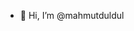 - 👋 Hi, I’m @mahmutduldul


<!---
mahmutduldul/mahmutduldul is a ✨ special ✨ repository because its `README.md` (this file) appears on your GitHub profile.
You can click the Preview link to take a look at your changes.
--->
